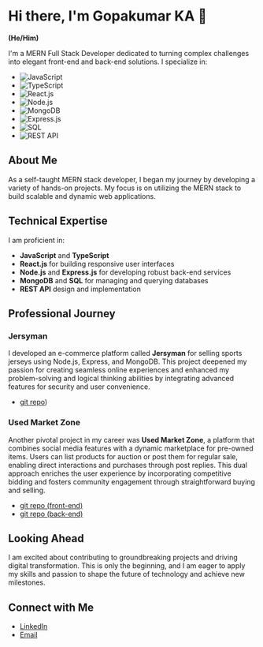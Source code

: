 # Hi there, I'm Gopakumar KA 👋

**(He/Him)**

I'm a MERN Full Stack Developer dedicated to turning complex challenges into elegant front-end and back-end solutions. I specialize in:

- ![JavaScript](https://img.shields.io/badge/-JavaScript-F7DF1C?style=flat&logo=javascript&logoColor=black) 
- ![TypeScript](https://img.shields.io/badge/-TypeScript-3178C6?style=flat&logo=typescript&logoColor=white) 
- ![React.js](https://img.shields.io/badge/-React.js-61DAFB?style=flat&logo=react&logoColor=black) 
- ![Node.js](https://img.shields.io/badge/-Node.js-339933?style=flat&logo=node.js&logoColor=white) 
- ![MongoDB](https://img.shields.io/badge/-MongoDB-47A248?style=flat&logo=mongodb&logoColor=white) 
- ![Express.js](https://img.shields.io/badge/-Express.js-000000?style=flat&logo=express&logoColor=white) 
- ![SQL](https://img.shields.io/badge/-SQL-003B57?style=flat&logo=sqlite&logoColor=white) 
- ![REST API](https://img.shields.io/badge/-REST%20API-2C3E50?style=flat&logo=api&logoColor=white)

## About Me

As a self-taught MERN stack developer, I began my journey by developing a variety of hands-on projects. My focus is on utilizing the MERN stack to build scalable and dynamic web applications. 

## Technical Expertise

I am proficient in:

- **JavaScript** and **TypeScript**
- **React.js** for building responsive user interfaces
- **Node.js** and **Express.js** for developing robust back-end services
- **MongoDB** and **SQL** for managing and querying databases
- **REST API** design and implementation

## Professional Journey

### Jersyman

I developed an e-commerce platform called **Jersyman** for selling sports jerseys using Node.js, Express, and MongoDB. This project deepened my passion for creating seamless online experiences and enhanced my problem-solving and logical thinking abilities by integrating advanced features for security and user convenience.

- [git repo](https://github.com/gopakumar-k-a/first_project))


### Used Market Zone

Another pivotal project in my career was **Used Market Zone**, a platform that combines social media features with a dynamic marketplace for pre-owned items. Users can list products for auction or post them for regular sale, enabling direct interactions and purchases through post replies. This dual approach enriches the user experience by incorporating competitive bidding and fosters community engagement through straightforward buying and selling.

- [git repo (front-end)](https://github.com/gopakumar-k-a/usedMarketZone-frontend)
- [git repo (back-end)](https://github.com/gopakumar-k-a/usedMarketZone-backend)

## Looking Ahead

I am excited about contributing to groundbreaking projects and driving digital transformation. This is only the beginning, and I am eager to apply my skills and passion to shape the future of technology and achieve new milestones.

## Connect with Me

- [LinkedIn](https://www.linkedin.com/in/gopakumar-ka/)
- [Email](mailto:gopak9145@gmail.com)


